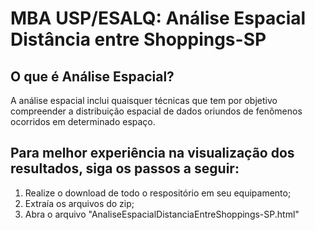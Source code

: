 # MBA USP/ESALQ: Análise Espacial Distância entre Shoppings-SP
## O que é Análise Espacial?
A análise espacial inclui quaisquer técnicas que tem por objetivo compreender a distribuição espacial de dados oriundos de fenômenos ocorridos em determinado espaço.

## Para melhor experiência na visualização dos resultados, siga os passos a seguir:
1) Realize o download de todo o respositório em seu equipamento;
2) Extraía os arquivos do zip;
3) Abra o arquivo "AnaliseEspacialDistanciaEntreShoppings-SP.html"
